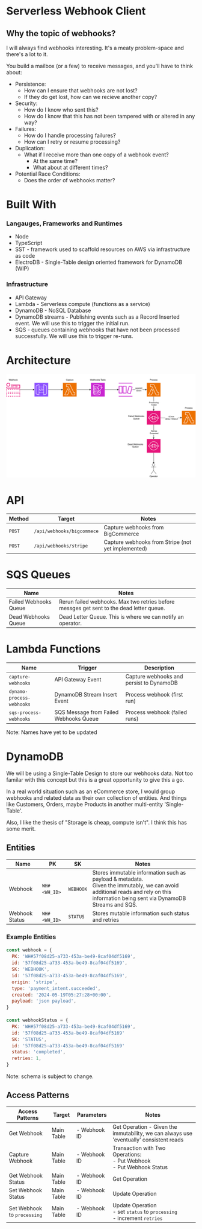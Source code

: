 # Serverless Webhook Client

## Why the topic of webhooks?

I will always find webhooks interesting. It's a meaty problem-space and there's a lot to it.

You build a mailbox (or a few) to receive messages, and you'll have to think about:

- Persistence:
  - How can I ensure that webhooks are not lost?
  - If they do get lost, how can we recieve another copy?
- Security:
  - How do I know who sent this?
  - How do I know that this has not been tampered with or altered in any way?
- Failures:
  - How do I handle processing failures?
  - How can I retry or resume processing?
- Duplication:
  - What if I receive more than one copy of a webhook event?
    - At the same time?
    - What about at different times?
- Potential Race Conditions:
  - Does the order of webhooks matter?

# Built With

### Langauges, Frameworks and Runtimes

- Node
- TypeScript
- SST - framework used to scaffold resources on AWS via infrastructure as code
- ElectroDB - Single-Table design oriented framework for DynamoDB (WIP)

### Infrastructure

- API Gateway
- Lambda - Serverless compute (functions as a service)
- DynamoDB - NoSQL Database
- DynamoDB streams - Publishing events such as a Record Inserted event. We will use this to trigger the initial run.
- SQS - queues containing webhooks that have not been processed successfully. We will use this to trigger re-runs.

# Architecture

![Architecture Digram](./docs/diagrams/architecture.png)

# API

| Method | Target                     | Notes                                              |
| ------ | -------------------------- | -------------------------------------------------- |
| `POST` | `/api/webhooks/bigcommece` | Capture webhooks from BigCommerce                  |
| `POST` | `/api/webhooks/stripe`     | Capture webhooks from Stripe (not yet implemented) |

# SQS Queues

| Name                  | Notes                                                                                    |
| --------------------- | ---------------------------------------------------------------------------------------- |
| Failed Webhooks Queue | Rerun failed webhooks. Max two retries before messges get sent to the dead letter queue. |
| Dead Webhooks Queue   | Dead Letter Queue. This is where we can notify an operator.                              |

# Lambda Functions

| Name                      | Trigger                                | Description                              |
| ------------------------- | -------------------------------------- | ---------------------------------------- |
| `capture-webhooks`        | API Gateway Event                      | Capture webhooks and persist to DynamoDB |
| `dynamo-process-webhooks` | DynamoDB Stream Insert Event           | Process webhook (first run)              |
| `sqs-process-webhooks`    | SQS Message from Failed Webhooks Queue | Process webhook (failed runs)            |

Note: Names have yet to be updated

# DynamoDB

We will be using a Single-Table Design to store our webhooks data. Not too familar with this concept but this is a great opportunity to give this a go.

In a real world situation such as an eCommerce store, I would group webhooks and related data as their own collection of entities. And things like Customers, Orders, maybe Products in another multi-entity 'Single-Table'.

Also, I like the thesis of "Storage is cheap, compute isn't". I think this has some merit.

## Entities

| Name           | PK           | SK        | Notes                                                                                                                                                                                 |
| -------------- | ------------ | --------- | ------------------------------------------------------------------------------------------------------------------------------------------------------------------------------------- |
| Webhook        | `WH#<WH_ID>` | `WEBHOOK` | Stores immutable information such as payload & metadata. <br>Given the immutably, we can avoid additional reads and rely on this information being sent via DynamoDB Streams and SQS. |
| Webhook Status | `WH#<WH_ID>` | `STATUS`  | Stores mutable information such status and retries                                                                                                                                    |

### Example Entities

```js
const webhook = {
  PK: 'WH#57f08d25-a733-453a-be49-8caf04df5169',
  id: '57f08d25-a733-453a-be49-8caf04df5169',
  SK: 'WEBHOOK',
  id: '57f08d25-a733-453a-be49-8caf04df5169',
  origin: 'stripe',
  type: 'payment_intent.succeeded',
  created: '2024-05-19T05:27:28+00:00',
  payload: 'json payload',
}

const webhookStatus = {
  PK: 'WH#57f08d25-a733-453a-be49-8caf04df5169',
  id: '57f08d25-a733-453a-be49-8caf04df5169'
  SK: 'STATUS',
  id: '57f08d25-a733-453a-be49-8caf04df5169'
  status: 'completed',
  retries: 1,
}
```

Note: schema is subject to change.

## Access Patterns

<!-- generate a 4 column table with the names Access Patterns, Target, Parameters & Notes -->

| Access Patterns             | Target     | Parameters   | Notes                                                                                   |
| --------------------------- | ---------- | ------------ | --------------------------------------------------------------------------------------- |
| Get Webhook                 | Main Table | - Webhook ID | Get Operation - Given the immutability, we can always use 'eventually' consistent reads |
| Capture Webhook             | Main Table | - Webhook ID | Transaction with Two Operations: <br>- Put Webhook <br>- Put Webhook Status             |
| Get Webhook Status          | Main Table | - Webhook ID | Get Operation                                                                           |
| Set Webhook Status          | Main Table | - Webhook ID | Update Operation                                                                        |
| Set Webhook to `processing` | Main Table | - Webhook ID | Update Operation <br> - set `status` to `processing` <br>- increment `retries`          |

